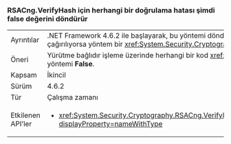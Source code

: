 ### <a name="rsacngverifyhash-now-returns-false-for-any-verification-failure"></a>RSACng.VerifyHash için herhangi bir doğrulama hatası şimdi false değerini döndürür

|   |   |
|---|---|
|Ayrıntılar|.NET Framework 4.6.2 ile başlayarak, bu yöntemi döndürür <strong>False</strong> imzası hatalı biçimlendirilmiş olması gerekir. Artık, herhangi bir doğrulama hata için false döndürür. .NET Framework 4.6 ve 4.6.1 çağırılıyorsa yöntem bir <xref:System.Security.Cryptography.CryptographicException?displayProperty=name> imzası hatalı biçimlendirilmiş olması gerekir.|
|Öneri|Yürütme bağlıdır işleme üzerinde herhangi bir kod <xref:System.Security.Cryptography.CryptographicException?displayProperty=name> doğrulama başarısız olursa bunun yerine getirmesi gerekir ve yöntemi <strong>False</strong>.|
|Kapsam|İkincil|
|Sürüm|4.6.2|
|Tür|Çalışma zamanı|
|Etkilenen API’ler|<ul><li><xref:System.Security.Cryptography.RSACng.VerifyHash(System.Byte[],System.Byte[],System.Security.Cryptography.HashAlgorithmName,System.Security.Cryptography.RSASignaturePadding)?displayProperty=nameWithType></li></ul>|

